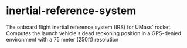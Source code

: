 # inertial-reference-system
The onboard flight inertial reference system (IRS) for UMass' rocket. Computes the launch vehicle's dead reckoning position in a GPS-denied environment with a 75 meter (250ft) resolution
